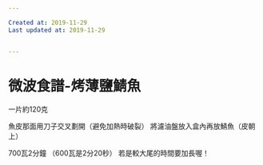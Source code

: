 ```yaml
---

Created at: 2019-11-29
Last updated at: 2019-11-29


---
```


# 微波食譜-烤薄鹽鯖魚


一片約120克

魚皮那面用刀子交叉劃開（避免加熱時破裂）
將濾油盤放入盒內再放鯖魚（皮朝上）

700瓦2分鐘
（600瓦是2分20秒）
若是較大尾的時間要加長喔！

